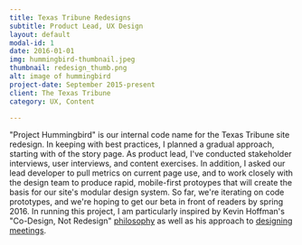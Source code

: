 ```yaml
---
title: Texas Tribune Redesigns
subtitle: Product Lead, UX Design
layout: default
modal-id: 1
date: 2016-01-01
img: hummingbird-thumbnail.jpeg
thumbnail: redesign_thumb.png
alt: image of hummingbird
project-date: September 2015-present
client: The Texas Tribune
category: UX, Content

---
```


"Project Hummingbird" is our internal code name for the Texas Tribune site redesign. In keeping with best practices, I planned a gradual approach, starting with of the story page. As product lead, I've conducted stakeholder interviews, user interviews, and content exercises. In addition, I asked our lead developer to pull metrics on current page use, and to work closely with the design team to produce rapid, mobile-first protoypes that will create the basis for our site's modular design system. So far, we're iterating on code prototypes, and we're hoping to get our beta in front of readers by spring 2016. In running this project, I am particularly inspired by Kevin Hoffman's "Co-Design, Not Redesign" [philosophy](https://vimeo.com/131476603) as well as his approach to  [designing meetings](https://www.uie.com/brainsparks/2012/12/14/kevin-hoffman-designing-stellar-meetings/).
